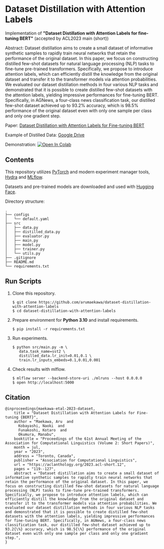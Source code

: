 # Dataset Distillation with Attention Labels

Implementation of **"Dataset Distillation with Attention Labels for fine-tuning BERT"** (accepted by ACL2023 main (short))

Abstract: Dataset distillation aims to create a small dataset of informative synthetic samples to rapidly train neural networks that retain the performance of the original dataset. In this paper, we focus on constructing distilled few-shot datasets for natural language processing (NLP) tasks to fine-tune pre-trained transformers. Specifically, we propose to introduce attention labels, which can efficiently distill the knowledge from the original dataset and transfer it to the transformer models via attention probabilities. We evaluated our dataset distillation methods in four various NLP tasks and demonstrated that it is possible to create distilled few-shot datasets with the attention labels, yielding impressive performances for fine-tuning BERT. Specifically, in AGNews, a four-class news classification task, our distilled few-shot dataset achieved up to 93.2% accuracy, which is 98.5% performance of the original dataset even with only one sample per class and only one gradient step.

Paper: [Dataset Distillation with Attention Labels for Fine-tuning BERT](https://aclanthology.org/2023.acl-short.12/)

Example of Distilled Data: [Google Drive](https://drive.google.com/file/d/10DkcGEfw9DTWuxBQciin0jGyr9yMQC0H/view?usp=sharing)

Demonstration: [![Open In Colab](https://colab.research.google.com/assets/colab-badge.svg)](https://colab.research.google.com/drive/13RJSM35HZM4pPwSmCuFAKuaBtXNzU9II?usp=sharing)

## Contents

This repository utilizes [PyTorch](https://pytorch.org/) and modern experiment manager tools, [Hydra](https://hydra.cc/) and [MLflow](https://www.mlflow.org/).

Datasets and pre-trained models are downloaded and used with [Hugging Face](https://huggingface.co/).

Directory structure:

```
.
├── configs
│   └── default.yaml
├── src
│   ├── data.py
│   ├── distilled_data.py
│   ├── evaluator.py
│   ├── main.py
│   ├── model.py
│   ├── trainer.py
│   └── utils.py
├── .gitignore
├── README.md
└── requirements.txt
```

## Run Scripts

1. Clone this repository.
   ```
   $ git clone https://github.com/arumaekawa/dataset-distillation-with-attention-labels
   $ cd dataset-distillation-with-attention-labels
   ```
2. Prepare environment for **Python 3.10** and install requirements.
   ```
   $ pip install -r requirements.txt
   ```
3. Run experiments.
   ```
   $ python src/main.py -m \
      data.task_name=sst2 \
      distilled_data.lr_init=0.01,0.1 \
      train.lr_inputs_embeds=0.1,0.01,0.001
   ```
4. Check results with mlflow.
   ```
   $ mlflow server --backend-store-uri ./mlruns --host 0.0.0.0
   $ open http://localhost:5000
   ```

<!-- ## References: -->

## Citation

```
@inproceedings{maekawa-etal-2023-dataset,
    title = "Dataset Distillation with Attention Labels for Fine-tuning {BERT}",
    author = "Maekawa, Aru  and
      Kobayashi, Naoki  and
      Funakoshi, Kotaro  and
      Okumura, Manabu",
    booktitle = "Proceedings of the 61st Annual Meeting of the Association for Computational Linguistics (Volume 2: Short Papers)",
    month = jul,
    year = "2023",
    address = "Toronto, Canada",
    publisher = "Association for Computational Linguistics",
    url = "https://aclanthology.org/2023.acl-short.12",
    pages = "119--127",
    abstract = "Dataset distillation aims to create a small dataset of informative synthetic samples to rapidly train neural networks that retain the performance of the original dataset. In this paper, we focus on constructing distilled few-shot datasets for natural language processing (NLP) tasks to fine-tune pre-trained transformers. Specifically, we propose to introduce attention labels, which can efficiently distill the knowledge from the original dataset and transfer it to the transformer models via attention probabilities. We evaluated our dataset distillation methods in four various NLP tasks and demonstrated that it is possible to create distilled few-shot datasets with the attention labels, yielding impressive performances for fine-tuning BERT. Specifically, in AGNews, a four-class news classification task, our distilled few-shot dataset achieved up to 93.2{\%} accuracy, which is 98.5{\%} performance of the original dataset even with only one sample per class and only one gradient step.",
}
```

